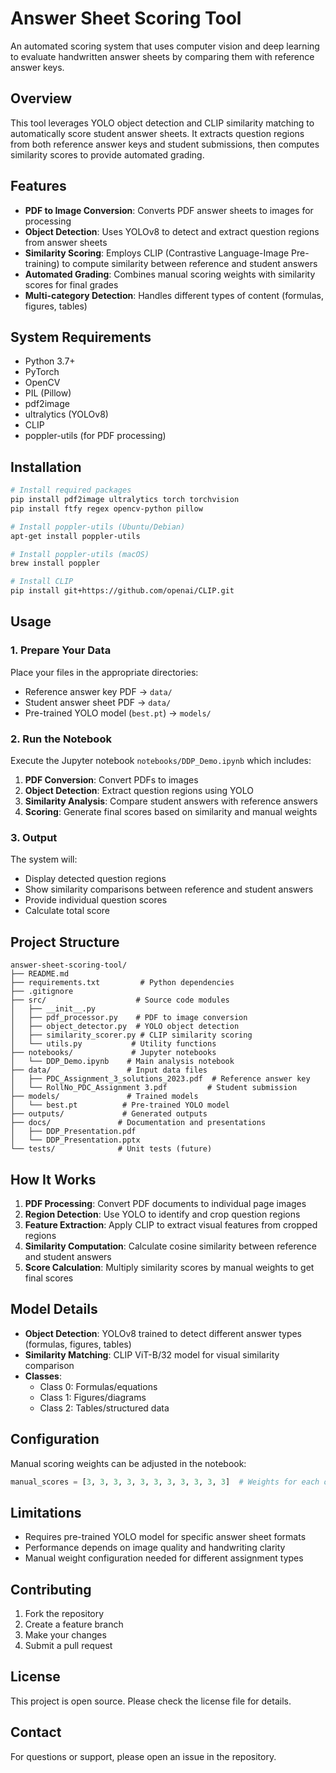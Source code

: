 # Answer Sheet Scoring Tool

An automated scoring system that uses computer vision and deep learning to evaluate handwritten answer sheets by comparing them with reference answer keys.

## Overview

This tool leverages YOLO object detection and CLIP similarity matching to automatically score student answer sheets. It extracts question regions from both reference answer keys and student submissions, then computes similarity scores to provide automated grading.

## Features

- **PDF to Image Conversion**: Converts PDF answer sheets to images for processing
- **Object Detection**: Uses YOLOv8 to detect and extract question regions from answer sheets
- **Similarity Scoring**: Employs CLIP (Contrastive Language-Image Pre-training) to compute similarity between reference and student answers
- **Automated Grading**: Combines manual scoring weights with similarity scores for final grades
- **Multi-category Detection**: Handles different types of content (formulas, figures, tables)

## System Requirements

- Python 3.7+
- PyTorch
- OpenCV
- PIL (Pillow)
- pdf2image
- ultralytics (YOLOv8)
- CLIP
- poppler-utils (for PDF processing)

## Installation

```bash
# Install required packages
pip install pdf2image ultralytics torch torchvision
pip install ftfy regex opencv-python pillow

# Install poppler-utils (Ubuntu/Debian)
apt-get install poppler-utils

# Install poppler-utils (macOS)
brew install poppler

# Install CLIP
pip install git+https://github.com/openai/CLIP.git
```

## Usage

### 1. Prepare Your Data

Place your files in the appropriate directories:
- Reference answer key PDF → `data/`
- Student answer sheet PDF → `data/`
- Pre-trained YOLO model (`best.pt`) → `models/`

### 2. Run the Notebook

Execute the Jupyter notebook `notebooks/DDP_Demo.ipynb` which includes:

1. **PDF Conversion**: Convert PDFs to images
2. **Object Detection**: Extract question regions using YOLO
3. **Similarity Analysis**: Compare student answers with reference answers
4. **Scoring**: Generate final scores based on similarity and manual weights

### 3. Output

The system will:
- Display detected question regions
- Show similarity comparisons between reference and student answers
- Provide individual question scores
- Calculate total score

## Project Structure

```
answer-sheet-scoring-tool/
├── README.md
├── requirements.txt         # Python dependencies
├── .gitignore
├── src/                    # Source code modules
│   ├── __init__.py
│   ├── pdf_processor.py    # PDF to image conversion
│   ├── object_detector.py  # YOLO object detection
│   ├── similarity_scorer.py # CLIP similarity scoring
│   └── utils.py           # Utility functions
├── notebooks/             # Jupyter notebooks
│   └── DDP_Demo.ipynb    # Main analysis notebook
├── data/                 # Input data files
│   ├── PDC_Assignment_3_solutions_2023.pdf  # Reference answer key
│   └── RollNo_PDC_Assignment 3.pdf         # Student submission
├── models/               # Trained models
│   └── best.pt          # Pre-trained YOLO model
├── outputs/             # Generated outputs
├── docs/               # Documentation and presentations
│   ├── DDP_Presentation.pdf
│   └── DDP_Presentation.pptx
└── tests/              # Unit tests (future)
```

## How It Works

1. **PDF Processing**: Convert PDF documents to individual page images
2. **Region Detection**: Use YOLO to identify and crop question regions
3. **Feature Extraction**: Apply CLIP to extract visual features from cropped regions
4. **Similarity Computation**: Calculate cosine similarity between reference and student answers
5. **Score Calculation**: Multiply similarity scores by manual weights to get final scores

## Model Details

- **Object Detection**: YOLOv8 trained to detect different answer types (formulas, figures, tables)
- **Similarity Matching**: CLIP ViT-B/32 model for visual similarity comparison
- **Classes**: 
  - Class 0: Formulas/equations
  - Class 1: Figures/diagrams  
  - Class 2: Tables/structured data

## Configuration

Manual scoring weights can be adjusted in the notebook:
```python
manual_scores = [3, 3, 3, 3, 3, 3, 3, 3, 3, 3, 3]  # Weights for each question
```

## Limitations

- Requires pre-trained YOLO model for specific answer sheet formats
- Performance depends on image quality and handwriting clarity
- Manual weight configuration needed for different assignment types

## Contributing

1. Fork the repository
2. Create a feature branch
3. Make your changes
4. Submit a pull request

## License

This project is open source. Please check the license file for details.

## Contact

For questions or support, please open an issue in the repository.